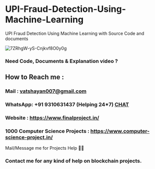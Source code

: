 # UPI-Fraud-Detection-Using-Machine-Learning
UPI Fraud Detection Using Machine Learning with Source Code and documents

![7ZRhgW-yS-Cnjkvf8O0y0g](https://github.com/user-attachments/assets/90c393dc-49d6-4461-a729-763006292580)


### Need Code, Documents & Explanation video ? 

## How to Reach me :

### Mail : vatshayan007@gmail.com 

### WhatsApp: **+91 9310631437** (Helping 24*7) **[CHAT](https://wa.me/message/CHWN2AHCPMAZK1)** 

### Website : https://www.finalproject.in/

### 1000 Computer Science Projects : https://www.computer-science-project.in/

Mail/Message me for Projects Help 🙏🏻

### Contact me for any kind of help on blockchain projects.
